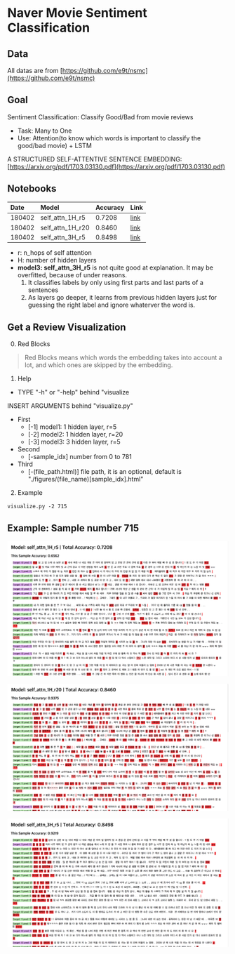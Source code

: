 # Naver Movie Sentiment Classification

## Data
All datas are from [https://github.com/e9t/nsmc](https://github.com/e9t/nsmc)

## Goal

Sentiment Classification: Classify Good/Bad from movie reviews

* Task: Many to One
* Use: Attention(to know which words is important to classify the good/bad movie) + LSTM

A STRUCTURED SELF-ATTENTIVE SENTENCE EMBEDDING: [https://arxiv.org/pdf/1703.03130.pdf](https://arxiv.org/pdf/1703.03130.pdf)

## Notebooks
|Date|Model|Accuracy|Link|
|:-|:-|:-|:-|
|180402|self_attn_1H_r5|0.7208|[link](https://nbviewer.jupyter.org/github/simonjisu/nsmc_study/blob/master/Notebooks/selfattn_1H_r5.ipynb)|
|180402|self_attn_1H_r20|0.8460|[link](https://nbviewer.jupyter.org/github/simonjisu/nsmc_study/blob/master/Notebooks/selfattn_1H_r20.ipynb)|
|180402|self_attn_3H_r5|0.8498|[link](https://nbviewer.jupyter.org/github/simonjisu/nsmc_study/blob/master/Notebooks/selfattn_3H_r5.ipynb)|

* r: n_hops of self attention
* H: number of hidden layers
* **model3: self_attn_3H_r5** is not quite good at explanation. It may be overfitted, because of under reasons.
    1. It classifies labels by only using first parts and last parts of a sentences
    2. As layers go deeper, it learns from previous hidden layers just for guessing the right label and ignore whaterver the word is.

## Get a Review Visualization

0. Red Blocks

> Red Blocks means which words the embedding takes into account a lot, and which ones are skipped by the
embedding.

1. Help
* TYPE "-h" or "-help" behind "visualize

INSERT ARGUMENTS behind "visualize.py"
* First
    * [-1] model1: 1 hidden layer, r=5
    * [-2] model2: 1 hidden layer, r=20
    * [-3] model3: 3 hidden layer, r=5
* Second
    * [-sample_idx] number from 0 to 781
* Third
    * [-(file_path.html)] file path, it is an optional, default is "./figures/(file_name)[sample_idx].html"

2. Example

```
visualize.py -2 715
```

## Example: Sample number 715

![](/figures/model1.png)

![](/figures/model2.png)

![](/figures/model3.png)
